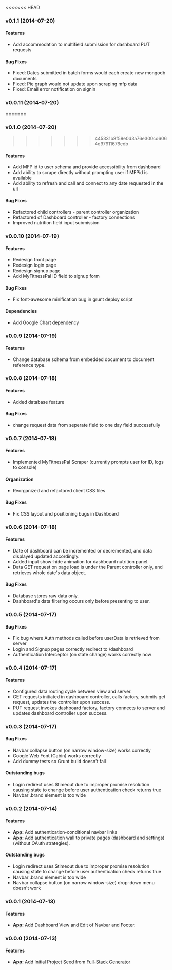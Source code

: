 <<<<<<< HEAD

<a name="v0.0.12"></a>
### v0.1.1 (2014-07-20)

#### Features
* Add accommodation to multifield submission for dashboard PUT requests

#### Bug Fixes
* Fixed: Dates submitted in batch forms would each create new mongodb documents
* Fixed: Pie graph would not update upon scraping mfp data
* Fixed: Email error notification on signin


<a name="v0.0.11"></a>
### v0.0.11 (2014-07-20)
=======
<a name="v0.1.0"></a>
### v0.1.0 (2014-07-20)
>>>>>>> 445331b8f59e0d3a76e300cd6064d97911676edb

#### Features
* Add MFP id to user schema and provide accessibility from dashboard
* Add ability to scrape directly without prompting user if MFPid is available
* Add ability to refresh and call and connect to any date requested in the url

#### Bug Fixes
* Refactored child controllers - parent controller organization
* Refactored of Dashboard controller - factory connections
* Improved nutrition field input submission


<a name="v0.0.10"></a>
### v0.0.10 (2014-07-19)

#### Features
* Redesign front page
* Redesign login page
* Redesign signup page
* Add MyFitnessPal ID field to signup form

#### Bug Fixes
* Fix font-awesome minification bug in grunt deploy script

#### Dependencies
* Add Google Chart dependency


<a name="v0.0.9"></a>
### v0.0.9 (2014-07-19)

#### Features
* Change database schema from embedded document to document reference type.



<a name="v0.0.8"></a>
### v0.0.8 (2014-07-18)

#### Features
* Added database feature

#### Bug Fixes
* change request data from seperate field to one day field successfully


<a name="v0.0.7"></a>
### v0.0.7 (2014-07-18)

#### Features
* Implemented MyFitnessPal Scraper (currently prompts user for ID, logs to console)

#### Organization
* Reorganized and refactored client CSS files

#### Bug Fixes
* Fix CSS layout and positioning bugs in Dashboard


<a name="v0.0.6"></a>

### v0.0.6 (2014-07-18)

#### Features
* Date of dashboard can be incremented or decremented, and data displayed updated accordingly.
* Added input show-hide animation for dashboard nutrition panel.
* Data GET request on page load is under the Parent controller only, and retrieves whole date's data object.

#### Bug Fixes
* Database stores raw data only.
* Dashboard's data filtering occurs only before presenting to user.


<a name="v0.0.5"></a>
### v0.0.5 (2014-07-17)

#### Bug Fixes
* Fix bug where Auth methods called before userData is retrieved from server
* Login and Signup pages correctly redirect to /dashboard
* Authentication Interceptor (on state change) works correctly now



<a name="v0.0.4"></a>
### v0.0.4 (2014-07-17)

#### Features
* Configured data routing cycle between view and server.
* GET requests initiated in dashboard controller, calls factory, submits get request, updates the controller upon success.
* PUT request invokes dashboard factory, factory connects to server and updates dashboard controller upon success.




<a name="v0.0.3"></a>
### v0.0.3 (2014-07-17)

#### Bug Fixes
* Navbar collapse button (on narrow window-size) works correctly
* Google Web Font (Cabin) works correctly
* Add dummy tests so Grunt build doesn't fail

#### Outstanding bugs
* Login redirect uses $timeout due to improper promise resolution causing state to change before user authentication check returns true
* Navbar .brand element is too wide




<a name="v0.0.2"></a>
### v0.0.2 (2014-07-14)


#### Features

* **App:** Add authentication-conditional navbar links
* **App:** Add authentication wall to private pages (dashboard and settings) (without OAuth strategies).

#### Outstanding bugs
* Login redirect uses $timeout due to improper promise resolution causing state to change before user authentication check returns true
* Navbar .brand element is too wide
* Navbar collapse button (on narrow window-size) drop-down menu doesn't work


<a name="v0.0.1"></a>
### v0.0.1 (2014-07-13)


#### Features

* **App:** Add Dashboard View and Edit of Navbar and Footer.


<a name="v0.0.0"></a>
### v0.0.0 (2014-07-13)


#### Features

* **App:** Add Initial Project Seed from [Full-Stack Generator](https://github.com/DaftMonk/generator-angular-fullstack/blob/master/CHANGELOG.md#v202-2014-07-02)
